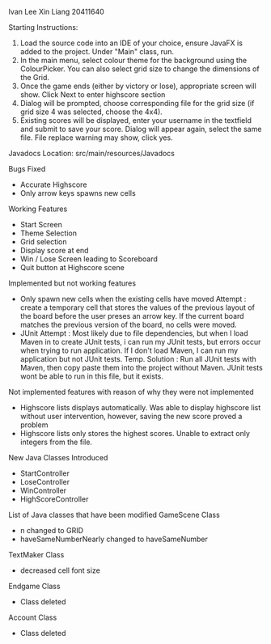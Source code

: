 Ivan Lee Xin Liang
20411640

Starting Instructions:
1. Load the source code into an IDE of your choice, ensure JavaFX is added to the project. Under "Main" class, run. 
2. In the main menu, select colour theme for the background using the ColourPicker. You can also select grid size to change the dimensions of the Grid.
3. Once the game ends (either by victory or lose), appropriate screen will show. Click Next to enter highscore section
4. Dialog will be prompted, choose corresponding file for the grid size (if grid size 4 was selected, choose the 4x4). 
5. Existing scores will be displayed, enter your username in the textfield and submit to save your score. Dialog will appear again, select the same file. File replace warning may show, click yes. 


Javadocs Location: src/main/resources/Javadocs

Bugs Fixed
- Accurate Highscore
- Only arrow keys spawns new cells

Working Features
- Start Screen
- Theme Selection
- Grid selection
- Display score at end
- Win / Lose Screen leading to Scoreboard
- Quit button at Highscore scene


Implemented but not working features
- Only spawn new cells when the existing cells have moved
Attempt : create a temporary cell that stores the values of the previous layout of the board before the user preses an arrow key. If the current board matches the previous version of the board, no cells were moved.
- JUnit
Attempt : Most likely due to file dependencies, but when I load Maven in to create JUnit tests, i can run my JUnit tests, but errors occur when trying to run application. If I don't load Maven, I can run my application but not JUnit tests. 
Temp. Solution : Run all JUnit tests with Maven, then copy paste them into the project without Maven. JUnit tests wont be able to run in this file, but it exists. 

Not implemented features with reason of why they were not implemented
- Highscore lists displays automatically. Was able to display highscore list without user intervention, however, saving the new score proved a problem
- Highscore lists only stores the highest scores. Unable to extract only integers from the file. 

New Java Classes Introduced
- StartController
- LoseController
- WinController
- HighScoreController

List of Java classes that have been modified
GameScene Class
- n changed to GRID
- haveSameNumberNearly changed to haveSameNumber

TextMaker Class
- decreased cell font size

Endgame Class
- Class deleted

Account Class
- Class deleted
